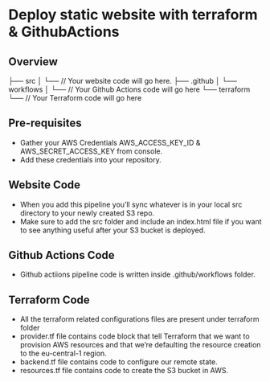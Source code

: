 # Deploy static website with terraform & GithubActions
## Overview 

├── src
│   └── // Your website code will go here.
├── .github
│   └── workflows
│       └── // Your Github Actions code will go here
└── terraform
    └── // Your Terraform code will go here

## Pre-requisites

- Gather your AWS Credentials AWS_ACCESS_KEY_ID & AWS_SECRET_ACCESS_KEY from console.
- Add these credentials into your repository.
## Website Code

- When you add this pipeline you’ll sync whatever is in your local src directory to your newly created S3 repo. 
- Make sure to add the src folder and include an index.html file if you want to see anything useful after your S3 bucket is deployed.

## Github Actions Code

- Github actiions pipeline code is written inside .github/workflows folder.
## Terraform Code

- All the terraform related configurations files are present under terraform folder
- provider.tf file contains code block that tell Terraform that we want to provision AWS resources and that we’re defaulting the resource creation to the eu-central-1 region.
- backend.tf file contains code to configure our remote state.
- resources.tf file contains code to create the S3 bucket in AWS.

